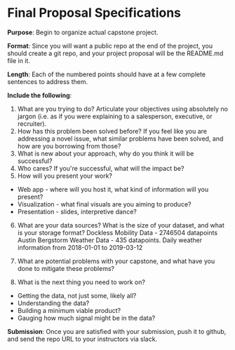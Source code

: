  # Final Proposal Specifications

**Purpose**: Begin to organize actual capstone project.

**Format**: Since you will want a public repo at the end of the project, you should create a git repo, 
and your project proposal will be the README.md file in it.

**Length**: Each of the numbered points should have at a few complete sentences to address them. 

**Include the following**:

1. What are you trying to do?  Articulate your objectives using absolutely no jargon (i.e. as if
you were explaining to a salesperson, executive, or recruiter).
2. How has this problem been solved before? If you feel like you are addressing a novel
issue, what similar problems have been solved, and how are you borrowing from those?
3. What is new about your approach, why do you think it will be successful?
4. Who cares?  If you're successful, what will the impact be?
5. How will you present your work?  
  * Web app - where will you host it, what kind of information will you present?
  * Visualization - what final visuals are you aiming to produce?
  * Presentation - slides, interpretive dance?
6. What are your data sources? What is the size of your dataset, and what is your storage format?
   Dockless Mobility Data - 2746504 datapoints
   Austin Bergstorm Weather Data - 435 datapoints. Daily weather information from 2018-01-01 to 2019-03-12

7. What are potential problems with your capstone, and what have you done to mitigate these problems?
8. What is the next thing you need to work on?
  * Getting the data, not just some, likely all?
  * Understanding the data?
  * Building a minimum viable product?
  * Gauging how much signal might be in the data?

**Submission**: Once you are satisfied with your submission, push it to github, and send the repo URL to your
instructors via slack.
